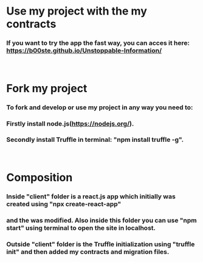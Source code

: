 # Use my project with the my contracts

### If you want to try the app the fast way, you can acces it here: https://b00ste.github.io/Unstoppable-Information/

<br />

# Fork my project

### To fork and develop or use my project in any way you need to:
### Firstly install node.js(https://nodejs.org/).
### Secondly install Truffle in terminal: "npm install truffle -g".

<br />

# Composition

### Inside "client" folder is a react.js app which initially was created using "npx create-react-app"
### and the was modified. Also inside this folder you can use "npm start" using terminal to open the site in localhost.

### Outside "client" folder is the Truffle initialization using "truffle init" and then added my contracts and migration files.
